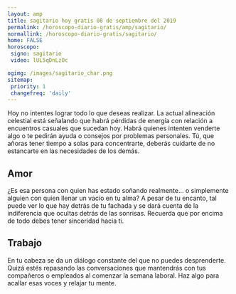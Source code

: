 ```yaml
---
layout: amp
title: sagitario hoy gratis 08 de septiembre del 2019 
permalink: /horoscopo-diario-gratis/amp/sagitario/
normallink: /horoscopo-diario-gratis/sagitario/
home: FALSE
horoscopo:
 signo: sagitario
 video: lUL5qDnLzOc

ogimg: /images/sagitario_char.png
sitemap:
 priority: 1
 changefreq: 'daily'
---
```



Hoy no intentes lograr todo lo que deseas realizar. La actual alineación celestial está señalando que habrá pérdidas de energía con relación a encuentros casuales que sucedan hoy. Habrá quienes intenten venderte algo o te pedirán ayuda o consejos por problemas personales. Tú, que añoras tener tiempo a solas para concentrarte, deberás cuidarte de no estancarte en las necesidades de los demás.

## Amor

¿Es esa persona con quien has estado soñando realmente... o simplemente alguien con quien llenar un vacío en tu alma? A pesar de tu encanto, tal puede ver lo que hay detrás de tu fachada y se dará cuenta de la indiferencia que ocultas detrás de las sonrisas. Recuerda que por encima de todo debes tener sinceridad hacia ti.

## Trabajo

En tu cabeza se da un diálogo constante del que no puedes desprenderte. Quizá estés repasando las conversaciones que mantendrás con tus compañeros o empleados al comenzar la semana laboral. Haz algo para acallar esas voces y relajar tu mente.
